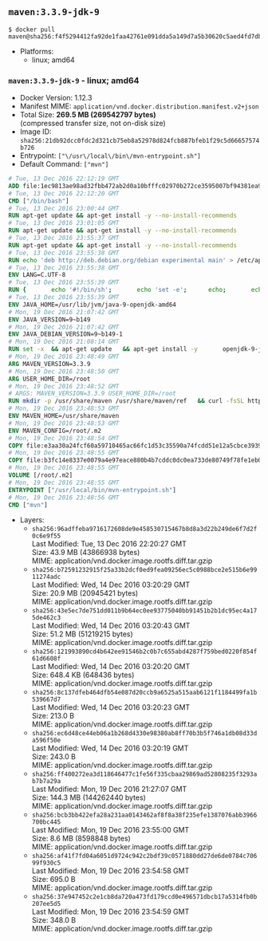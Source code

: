 ## `maven:3.3.9-jdk-9`

```console
$ docker pull maven@sha256:f4f5294412fa92de1faa42761e091dda5a149d7a5b30620c5aed4fd7db7060fd
```

-	Platforms:
	-	linux; amd64

### `maven:3.3.9-jdk-9` - linux; amd64

-	Docker Version: 1.12.3
-	Manifest MIME: `application/vnd.docker.distribution.manifest.v2+json`
-	Total Size: **269.5 MB (269542797 bytes)**  
	(compressed transfer size, not on-disk size)
-	Image ID: `sha256:21db92dcc0fdc2d321cb75eb8a52978d824fcb887bfeb1f29c5d66657574b726`
-	Entrypoint: `["\/usr\/local\/bin\/mvn-entrypoint.sh"]`
-	Default Command: `["mvn"]`

```dockerfile
# Tue, 13 Dec 2016 22:12:19 GMT
ADD file:1ec9813ae98ad32fbb472ab2d0a10bfffc02970b272ce3595007bf94381ea99d in / 
# Tue, 13 Dec 2016 22:12:20 GMT
CMD ["/bin/bash"]
# Tue, 13 Dec 2016 23:00:44 GMT
RUN apt-get update && apt-get install -y --no-install-recommends 		ca-certificates 		curl 		wget 	&& rm -rf /var/lib/apt/lists/*
# Tue, 13 Dec 2016 23:01:05 GMT
RUN apt-get update && apt-get install -y --no-install-recommends 		bzr 		git 		mercurial 		openssh-client 		subversion 				procps 	&& rm -rf /var/lib/apt/lists/*
# Tue, 13 Dec 2016 23:55:37 GMT
RUN apt-get update && apt-get install -y --no-install-recommends 		bzip2 		unzip 		xz-utils 	&& rm -rf /var/lib/apt/lists/*
# Tue, 13 Dec 2016 23:55:38 GMT
RUN echo 'deb http://deb.debian.org/debian experimental main' > /etc/apt/sources.list.d/experimental.list
# Tue, 13 Dec 2016 23:55:38 GMT
ENV LANG=C.UTF-8
# Tue, 13 Dec 2016 23:55:39 GMT
RUN { 		echo '#!/bin/sh'; 		echo 'set -e'; 		echo; 		echo 'dirname "$(dirname "$(readlink -f "$(which javac || which java)")")"'; 	} > /usr/local/bin/docker-java-home 	&& chmod +x /usr/local/bin/docker-java-home
# Tue, 13 Dec 2016 23:55:39 GMT
ENV JAVA_HOME=/usr/lib/jvm/java-9-openjdk-amd64
# Mon, 19 Dec 2016 21:07:42 GMT
ENV JAVA_VERSION=9~b149
# Mon, 19 Dec 2016 21:07:42 GMT
ENV JAVA_DEBIAN_VERSION=9~b149-1
# Mon, 19 Dec 2016 21:08:14 GMT
RUN set -x 	&& apt-get update 	&& apt-get install -y 		openjdk-9-jdk-headless="$JAVA_DEBIAN_VERSION" 	&& rm -rf /var/lib/apt/lists/* 	&& [ "$JAVA_HOME" = "$(docker-java-home)" ]
# Mon, 19 Dec 2016 23:48:49 GMT
ARG MAVEN_VERSION=3.3.9
# Mon, 19 Dec 2016 23:48:50 GMT
ARG USER_HOME_DIR=/root
# Mon, 19 Dec 2016 23:48:52 GMT
# ARGS: MAVEN_VERSION=3.3.9 USER_HOME_DIR=/root
RUN mkdir -p /usr/share/maven /usr/share/maven/ref   && curl -fsSL http://apache.osuosl.org/maven/maven-3/$MAVEN_VERSION/binaries/apache-maven-$MAVEN_VERSION-bin.tar.gz     | tar -xzC /usr/share/maven --strip-components=1   && ln -s /usr/share/maven/bin/mvn /usr/bin/mvn
# Mon, 19 Dec 2016 23:48:53 GMT
ENV MAVEN_HOME=/usr/share/maven
# Mon, 19 Dec 2016 23:48:53 GMT
ENV MAVEN_CONFIG=/root/.m2
# Mon, 19 Dec 2016 23:48:54 GMT
COPY file:e3aa30a24fcf60a59710465ac66fc1d53c35590a74fcdd51e12a5cbce393904b in /usr/local/bin/mvn-entrypoint.sh 
# Mon, 19 Dec 2016 23:48:55 GMT
COPY file:b3fc14e8337e0079a4e97eace880b4b7cddc0dc0ea733de80749f78fe1eb089a in /usr/share/maven/ref/ 
# Mon, 19 Dec 2016 23:48:55 GMT
VOLUME [/root/.m2]
# Mon, 19 Dec 2016 23:48:55 GMT
ENTRYPOINT ["/usr/local/bin/mvn-entrypoint.sh"]
# Mon, 19 Dec 2016 23:48:56 GMT
CMD ["mvn"]
```

-	Layers:
	-	`sha256:96adffeba9716172608de9e458530715467b8d8a3d22b249de6f7d2f0c6e9f55`  
		Last Modified: Tue, 13 Dec 2016 22:20:27 GMT  
		Size: 43.9 MB (43866938 bytes)  
		MIME: application/vnd.docker.image.rootfs.diff.tar.gzip
	-	`sha256:b72591232915f25a33b2dcf0ed9fea09256ec5c0988bce2e515b6e9911274adc`  
		Last Modified: Wed, 14 Dec 2016 03:20:29 GMT  
		Size: 20.9 MB (20945421 bytes)  
		MIME: application/vnd.docker.image.rootfs.diff.tar.gzip
	-	`sha256:43e5ec7de751dd011b9b64ec0ee93775040bb91451b2b1dc95ec4a175de462c3`  
		Last Modified: Wed, 14 Dec 2016 03:20:43 GMT  
		Size: 51.2 MB (51219215 bytes)  
		MIME: application/vnd.docker.image.rootfs.diff.tar.gzip
	-	`sha256:121993890cd4b642ee91546b2c0b7c655abd4287f759bed0220f854f61d6608f`  
		Last Modified: Wed, 14 Dec 2016 03:20:20 GMT  
		Size: 648.4 KB (648436 bytes)  
		MIME: application/vnd.docker.image.rootfs.diff.tar.gzip
	-	`sha256:8c137dfeb464dfb54e087d20ccb9a6525a515aab6121f1184499fa1b539667d7`  
		Last Modified: Wed, 14 Dec 2016 03:20:23 GMT  
		Size: 213.0 B  
		MIME: application/vnd.docker.image.rootfs.diff.tar.gzip
	-	`sha256:ec6d48ce44eb06a1b268d4330e98380ab8ff70b3b5f746a1db08d33da596f50e`  
		Last Modified: Wed, 14 Dec 2016 03:20:19 GMT  
		Size: 243.0 B  
		MIME: application/vnd.docker.image.rootfs.diff.tar.gzip
	-	`sha256:ff400272ea3d118646477c1fe56f335cbaa29869ad52808235f3293ab7b7a29a`  
		Last Modified: Mon, 19 Dec 2016 21:27:07 GMT  
		Size: 144.3 MB (144262440 bytes)  
		MIME: application/vnd.docker.image.rootfs.diff.tar.gzip
	-	`sha256:bcb3bb422efa28a231aa0143462af8f8a38f235efe1387076abb3966700bc445`  
		Last Modified: Mon, 19 Dec 2016 23:55:00 GMT  
		Size: 8.6 MB (8598848 bytes)  
		MIME: application/vnd.docker.image.rootfs.diff.tar.gzip
	-	`sha256:af41f7fd04a6051d9724c942c2bdf39c0571880dd27de6de0784c70699f930c5`  
		Last Modified: Mon, 19 Dec 2016 23:54:58 GMT  
		Size: 695.0 B  
		MIME: application/vnd.docker.image.rootfs.diff.tar.gzip
	-	`sha256:37e947452c2e1cb8da720a473fd179ccd0e496571dbcb17a5314fb0b207ee5d5`  
		Last Modified: Mon, 19 Dec 2016 23:54:59 GMT  
		Size: 348.0 B  
		MIME: application/vnd.docker.image.rootfs.diff.tar.gzip
